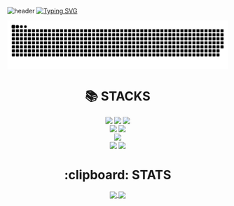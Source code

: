 ![header](https://capsule-render.vercel.app/api?type=waving&color=6994CDEE&text=&animation=twinkling&height=80)
[![Typing SVG](https://readme-typing-svg.demolab.com?font=Alkatra&weight=500&size=45&duration=3500&pause=3&color=6994CDEE&center=false&vCenter=false&multiline=true&repeat=true&width=1000&height=100&lines=Welcome+Lee+Yong+Ha+GitHub!👋)](https://git.io/typing-svg)

<img src="https://github.com/leeyongha2006/leeyongha2006/blob/output/github-contribution-grid-snake.svg"/>

<div align=center><h1>📚 STACKS</h1></div>

<div align=center> 
 
  <img src="https://img.shields.io/badge/html5-E34F26?style=for-the-badge&logo=html5&logoColor=white"> 
  <img src="https://img.shields.io/badge/css-1572B6?style=for-the-badge&logo=css3&logoColor=white"> 
  <img src="https://img.shields.io/badge/javascript-F7DF1E?style=for-the-badge&logo=javascript&logoColor=black"> 

  <br>
    <img src="https://img.shields.io/badge/github-181717?style=for-the-badge&logo=github&logoColor=white">
  <img src="https://img.shields.io/badge/git-F05032?style=for-the-badge&logo=git&logoColor=white">
 
 <br>
 <img src="https://img.shields.io/badge/oracle-F80000?style=for-the-badge&logo=oracle&logoColor=white"> 

 <br>
 <img src="https://img.shields.io/badge/apache tomcat-F8DC75?style=for-the-badge&logo=apachetomcat&logoColor=white">
  <img src="https://img.shields.io/badge/java-007396?style=for-the-badge&logo=java&logoColor=white"> 
  
<div align=center><h1>  :clipboard: STATS</h1></div>

<a href="https://github.com/leeyongha2006/github-readme-stats">
  <img height=150 align="center" src="https://github-readme-stats.vercel.app/api?username=leeyongha2006&rank_icon=github" />
</a>
<a href="https://github.com/leeyongha2006/convoychat">
  <img height=150 align="center" src="https://github-readme-stats.vercel.app/api/top-langs?username=leeyongha2006&layout=compact&langs_count=8&card_width=320" />
</a>
